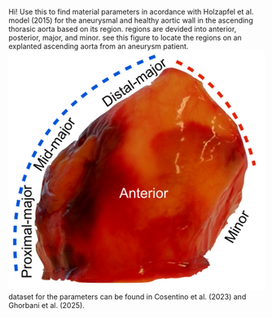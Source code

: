 Hi!
Use this to find material parameters in acordance with Holzapfel et al. model (2015) for the aneurysmal and healthy aortic wall in the ascending thorasic aorta based on its region. regions are devided into anterior, posterior, major, and minor. see this figure to locate the regions on an explanted ascending aorta from an aneurysm patient.
![Regions on an explanted ascending thoracic aorta](fullATAA.png)
dataset for the parameters can be found in Cosentino et al. (2023) and Ghorbani et al. (2025).
